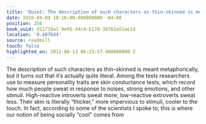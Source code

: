 ```yaml
---
title: 'Quiet: The description of such characters as thin-skinned is meant …'
date: 2016-04-09 18:16:00.600000000 -04:00
position: 256
book_uuid: d11719a1-9e95-44c4-b170-38762a51ae1d
location: '0.487644'
source: readmill
touch: false
highlighted_on: 2012-08-13 06:23:57.000000000 Z
---
```


The description of such characters as thin-skinned is meant metaphorically, but it turns out that it’s actually quite literal. Among the tests researchers use to measure personality traits are skin conductance tests, which record how much people sweat in response to noises, strong emotions, and other stimuli. High-reactive introverts sweat more; low-reactive extroverts sweat less. Their skin is literally “thicker,” more impervious to stimuli, cooler to the touch. In fact, according to some of the scientists I spoke to, this is where our notion of being socially “cool” comes from